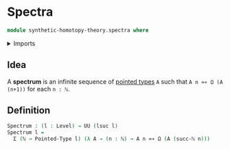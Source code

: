 # Spectra

```agda
module synthetic-homotopy-theory.spectra where
```

<details><summary>Imports</summary>

```agda
open import elementary-number-theory.natural-numbers

open import foundation.dependent-pair-types
open import foundation.universe-levels

open import structured-types.pointed-equivalences
open import structured-types.pointed-types

open import synthetic-homotopy-theory.loop-spaces
```

</details>

## Idea

A **spectrum** is an infinite sequence of
[pointed types](structured-types.pointed-types.md) `A` such that
`A n ≃∗ Ω (A (n+1))` for each `n : ℕ`.

## Definition

```agda
Spectrum : (l : Level) → UU (lsuc l)
Spectrum l =
  Σ (ℕ → Pointed-Type l) (λ A → (n : ℕ) → A n ≃∗ Ω (A (succ-ℕ n)))
```
